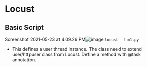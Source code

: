 # Locust

## Basic Script
Screenshot 2021-05-23 at 4.09.26 PM![image](https://user-images.githubusercontent.com/33754197/119257061-4388b300-bbe1-11eb-8bcc-4f2983aa7923.png)
`locust -f m1.py`
- This defines a user thread instance. The class need to extend user/httpuser class from Locust. Define a method with @task annotation.
